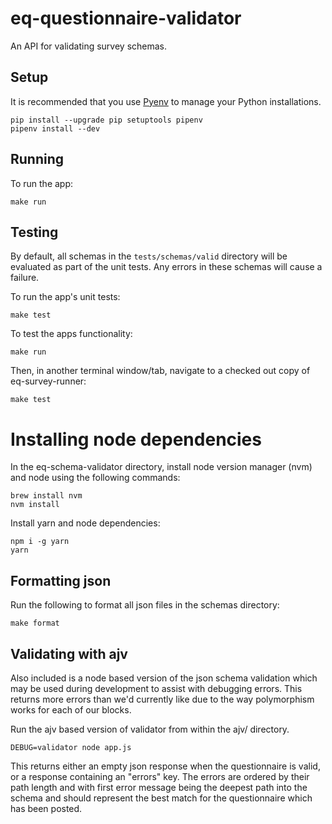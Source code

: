 # eq-questionnaire-validator

An API for validating survey schemas.

## Setup

It is recommended that you use [Pyenv](https://github.com/pyenv/pyenv) to manage your Python installations.

```
pip install --upgrade pip setuptools pipenv
pipenv install --dev
```

## Running

To run the app:

```
make run
```

## Testing

By default, all schemas in the `tests/schemas/valid` directory will be evaluated as part of the unit tests.
Any errors in these schemas will cause a failure.

To run the app's unit tests:

```
make test
```

To test the apps functionality:
```
make run
```

Then, in another terminal window/tab, navigate to a checked out copy of eq-survey-runner:
```
make test
```

# Installing node dependencies

In the eq-schema-validator directory, install node version manager (nvm) and node using the following commands:

```
brew install nvm
nvm install
```

Install yarn and node dependencies:

```
npm i -g yarn
yarn
```

## Formatting json

Run the following to format all json files in the schemas directory:

```
make format
````

## Validating with ajv

Also included is a node based version of the json schema validation which may be used during development to assist with
debugging errors. This returns more errors than we'd currently like due to the way polymorphism works for each of our
blocks.

Run the ajv based version of validator from within the ajv/ directory.

```
DEBUG=validator node app.js
```

This returns either an empty json response when the questionnaire is valid, or a response containing an "errors" key.
The errors are ordered by their path length and with first error message being the deepest path into the schema and
should represent the best match for the questionnaire which has been posted.
